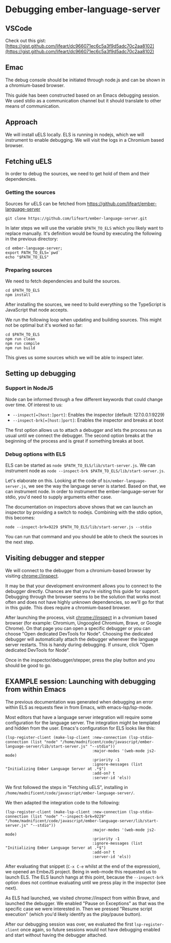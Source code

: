 # Debugging ember-language-server


## VSCode

  Check out this gist: [https://gist.github.com/lifeart/dc966071ec6c5a3f9d5adc70c2aa8102](https://gist.github.com/lifeart/dc966071ec6c5a3f9d5adc70c2aa8102)

## Emac


The debug console should be initiated through node.js and can be shown in a chromium-based browser.

This guide has been constructed based on an Emacs debugging session. We used stdio as a communication channel but it should translate to other means of communication.

## Approach

We will install uELS locally.  ELS is running in nodejs, which we will instrument to enable debugging.  We will visit the logs in a Chromium based browser.

## Fetching uELS

In order to debug the sources, we need to get hold of them and their dependencies.

### Getting the sources

Sources for uELS can be fetched from https://github.com/lifeart/ember-language-server

    git clone https://github.com/lifeart/ember-language-server.git

In later steps we will use the variable `$PATH_TO_ELS` which you likely want to replace manually.  It's definition would be found by executing the following in the previous directory:

    cd ember-language-server;
    export PATH_TO_ELS=`pwd`
    echo "$PATH_TO_ELS"

### Preparing sources

We need to fetch dependencies and build the sources.

    cd $PATH_TO_ELS
    npm install

After installing the sources, we need to build everything so the TypeScript is JavaScript that node accepts.

We run the following loop when updating and building sources.  This might not be optimal but it's worked so far:

    cd $PATH_TO_ELS
    npm run clean
    npm run compile
    npm run build

This gives us some sources which we will be able to inspect later.

## Setting up debugging

### Support in NodeJS

Node can be informed through a few different keywords that could change over time.  Of interest to us:

- `--inspect[=[host:]port]`: Enables the inspector (default: 127.0.0.1:9229)
- `--inspect-brk[=[host:]port]`: Enables the inspector and breaks at boot

The first option allows us to attach a debugger and lets the process run as usual until we connect the debugger.  The second option breaks at the beginning of the process and is great if something breaks at boot.

### Debug options with ELS

ELS can be started as `node $PATH_TO_ELS/lib/start-server.js`.  We can instrument node as `node --inspect-brk $PATH_TO_ELS/lib/start-server.js`.

Let's elaborate on this.  Looking at the code of `bin/ember-language-server.js`, we see the way the language server is started.  Based on that, we can instrument node.  In order to instrument the ember-language-server for stdio, you'd need to supply arguments either case.

The documentation on inspectors above shows that we can launch an inspector by providing a switch to nodejs.  Combining with the stdio option, this becomes:

    node --inspect-brk=9229 $PATH_TO_ELS/lib/start-server.js --stdio

You can run that command and you should be able to check the sources in the next step.

## Visiting debugger and stepper

We will connect to the debugger from a chromium-based browser by visiting [chrome://inspect](chrome://inspect "Nodejs inspector").

It may be that your development environment allows you to connect to the debugger directly.  Chances are that you're visiting this guide for support.  Debugging through the browser seems to be the solution that works most often and does not have highly unknown dependencies, so we'll go for that in this guide.  This does require a chromium-based browser.

After launching the process, visit [chrome://inspect](chrome://inspect "Nodejs inspector") in a chromium based browser (for example: Chromium, Ungoogled Chromium, Brave, or Google Chrome).  On that page you can open a specific debugger or you can choose "Open dedicated DevTools for Node".  Choosing the dedicated debugger will automatically attach the debugger whenever the language server restarts.  This is handy during debugging.  If unsure, click "Open dedicated DevTools for Node".

Once in the inspector/debugger/stepper, press the play button and you should be good to go.

## EXAMPLE session: Launching with debugging from within Emacs

The previous documentation was generated when debugging an error within ELS as requests flew in from Emacs, with emacs-lsp/lsp-mode.

Most editors that have a language server integration will require some configuration for the language server.  The integration might be templated and hidden from the user.  Emacs's configuration for ELS looks like this:

    (lsp-register-client (make-lsp-client :new-connection (lsp-stdio-connection (list "node" "/home/madnificent/code/javascript/ember-language-server/lib/start-server.js" "--stdio"))
                                          :major-modes '(web-mode js2-mode)
                                          :priority -1
                                          :ignore-messages (list "Initializing Ember Language Server at .*$")
                                          :add-on? t
                                          :server-id 'els))

We first followed the steps in "Fetching uELS", installing in `/home/madnificent/code/javascript/ember-language-server/`.

We then adapted the integration code to the following:

    (lsp-register-client (make-lsp-client :new-connection (lsp-stdio-connection (list "node" "--inspect-brk=9229" "/home/madnificent/code/javascript/ember-language-server/lib/start-server.js" "--stdio"))
                                          :major-modes '(web-mode js2-mode)
                                          :priority -1
                                          :ignore-messages (list "Initializing Ember Language Server at .*$")
                                          :add-on? t
                                          :server-id 'els))

After evaluating that snippet (`C-x C-e` whilst at the end of the expression), we opened an EmbeJS project.  Being in web-mode this requested us to launch ELS.  The ELS launch hangs at this point, because the `--inspect-brk` option does not continue evaluating until we press play in the inspector (see next).

As ELS had launched, we visited chrome://inspect from within Brave, and launched the debugger.  We enabled "Pause on Exceptions" as that was the specific case we were interested in.  Then we pressed "Resume script execution" (which you'd likely identify as the play/pause button).

After our debugging session was over, we evaluated the first `lsp-register-client` once again, so future sessions would not have debugging enabled and start without having the debugger attached.
